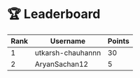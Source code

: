 # 🏆 Leaderboard

| Rank | Username | Points |
|------|----------|--------|
| 1 | utkarsh-chauhannn | 30 |
| 2 | AryanSachan12 | 5 |
